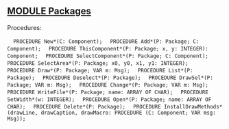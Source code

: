 
## [MODULE Packages](https://github.com/io-core/Mod/blob/main/Packages.Mod)

Procedures:

[](https://github.com/io-core/Mod/blob/main/Packages.Mod#L76) `  PROCEDURE New*(C: Component);`
[](https://github.com/io-core/Mod/blob/main/Packages.Mod#L80) `  PROCEDURE Add*(P: Package; C: Component);`
[](https://github.com/io-core/Mod/blob/main/Packages.Mod#L85) `  PROCEDURE ThisComponent*(P: Package; x, y: INTEGER): Component;`
[](https://github.com/io-core/Mod/blob/main/Packages.Mod#L92) `  PROCEDURE SelectComponent*(P: Package; C: Component);`
[](https://github.com/io-core/Mod/blob/main/Packages.Mod#L97) `  PROCEDURE SelectArea*(P: Package; x0, y0, x1, y1: INTEGER);`
[](https://github.com/io-core/Mod/blob/main/Packages.Mod#L111) `  PROCEDURE Draw*(P: Package; VAR m: Msg);`
[](https://github.com/io-core/Mod/blob/main/Packages.Mod#L118) `  PROCEDURE List*(P: Package);`
[](https://github.com/io-core/Mod/blob/main/Packages.Mod#L133) `  PROCEDURE Deselect*(P: Package);`
[](https://github.com/io-core/Mod/blob/main/Packages.Mod#L139) `  PROCEDURE DrawSel*(P: Package; VAR m: Msg);`
[](https://github.com/io-core/Mod/blob/main/Packages.Mod#L148) `  PROCEDURE Change*(P: Package; VAR m: Msg);`
[](https://github.com/io-core/Mod/blob/main/Packages.Mod#L159) `  PROCEDURE WriteFile*(P: Package; name: ARRAY OF CHAR);`
[](https://github.com/io-core/Mod/blob/main/Packages.Mod#L167) `  PROCEDURE SetWidth*(w: INTEGER);`
[](https://github.com/io-core/Mod/blob/main/Packages.Mod#L172) `  PROCEDURE Open*(P: Package; name: ARRAY OF CHAR);`
[](https://github.com/io-core/Mod/blob/main/Packages.Mod#L189) `  PROCEDURE Delete*(P: Package);`
[](https://github.com/io-core/Mod/blob/main/Packages.Mod#L208) `  PROCEDURE InstallDrawMethods*(drawLine, drawCaption, drawMacro: PROCEDURE (C: Component; VAR msg: Msg));`
